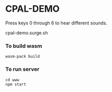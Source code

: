 # CPAL-DEMO

Press keys 0 through 6 to hear different sounds.

cpal-demo.surge.sh

### To build wasm

```
wasm-pack build
```

### To run server

```
cd www
npm start
```
